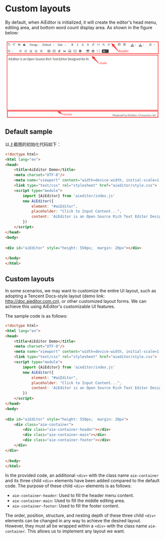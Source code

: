 # Custom layouts

By default, when AiEditor is initialized, it will create the editor's head menu, editing area, and bottom word count display area. As shown in the figure below:

![](../assets/image/aieditor-areas-en.png)

## Default sample

以上截图的初始化代码如下：

```html
<!doctype html>
<html lang="en">
<head>
    <title>AiEditor Demo</title>
    <meta charset="UTF-8"/>
    <meta name="viewport" content="width=device-width, initial-scale=1.0"/>
    <link type="text/css" rel="stylesheet" href="aieditor/style.css">
    <script type="module">
        import {AiEditor} from 'aieditor/index.js'
        new AiEditor({
            element: "#aiEditor",
            placeholder: "Click to Input Content...",
            content: 'AiEditor is an Open Source Rich Text Editor Designed for AI.',
        })
    </script>
</head>
<body>

<div id="aiEditor" style="height: 550px;  margin: 20px"></div>

</body>
</html>
```

## Custom layouts


In some scenarios, we may want to customize the entire UI layout, such as adopting a Tencent Docs-style layout (demo link: http://doc.aieditor.com.cn), or other customized layout forms. We can achieve this using AiEditor's customizable UI features.



 The sample code is as follows:

```html 20-24
<!doctype html>
<html lang="en">
<head>
    <title>AiEditor Demo</title>
    <meta charset="UTF-8"/>
    <meta name="viewport" content="width=device-width, initial-scale=1.0"/>
    <link type="text/css" rel="stylesheet" href="aieditor/style.css">
    <script type="module">
        import {AiEditor} from 'aieditor/index.js'
        new AiEditor({
            element: "#aiEditor",
            placeholder: "Click to Input Content...",
            content: 'AiEditor is an Open Source Rich Text Editor Designed for AI.',
        })
    </script>
</head>
<body>

<div id="aiEditor" style="height: 550px;  margin: 20px">
    <div class="aie-container">
        <div class="aie-container-header"></div>
        <div class="aie-container-main"></div>
        <div class="aie-container-footer"></div>
    </div>
</div>

</body>
</html>
```


In the provided code, an additional `<div>` with the class name `aie-container` and its three child `<div>` elements have been added compared to the default code. The purpose of these child `<div>` elements is as follows:

- `aie-container-header`: Used to fill the header menu content.
- `aie-container-main`: Used to fill the middle editing area.
- `aie-container-footer`: Used to fill the footer content.

The order, position, structure, and nesting depth of these three child `<div>` elements can be changed in any way to achieve the desired layout. However, they must all be wrapped within a `<div>` with the class name `aie-container`. This allows us to implement any layout we want.
